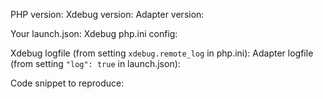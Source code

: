 PHP version:
Xdebug version:
Adapter version:

Your launch.json:
Xdebug php.ini config:

Xdebug logfile (from setting `xdebug.remote_log` in php.ini):
Adapter logfile (from setting `"log": true` in launch.json):

Code snippet to reproduce:

```php

```
